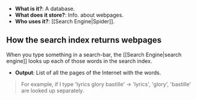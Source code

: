 - **What is it?**: A database.
- **What does it store?**: Info. about webpages.
- **Who uses it?**: [[Search Engine|Spider]].

## How the search index returns webpages

When you type something in a search-bar, the [[Search Engine|search engine]] looks up each of those words in the search index.
- **Output**: List of all the pages of the Internet with the words.
> For example, if I type 'lyrics glory bastille' -> 'lyrics', 'glory', 'bastille' are looked up separately.